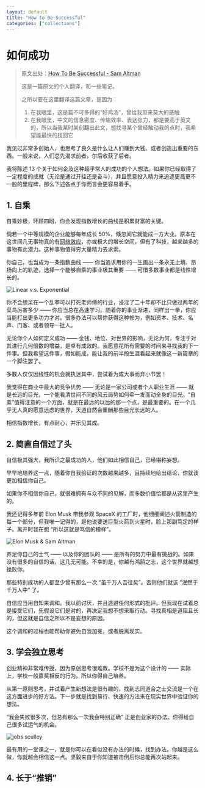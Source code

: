 ```yaml
---
layout: default
title: "How to Be Successful"
categories: ["collections"]
---
```


# 如何成功

> 原文出处：[How To Be Successful - Sam Altman](https://blog.samaltman.com/how-to-be-successful)
>
> 这是一篇原文的个人翻译，和一些笔记。
>
> 之所以要在这里翻译这篇文章，是因为：
>
> 1. 在我眼里，这是篇不可多得的“好鸡汤”，曾给我带来莫大的感触
> 2. 在我眼里，中文的信息密度、传输效率、表达张力，都是要高于英文的，所以当我某时某刻翻出此文，想找寻某个曾经触动我的点时，我希望能最快的找回它

我见过非常多创始人，也思考了良久是什么让人们赚到大钱、或者创造出重要的东西。一般来说，人们总先渴求前者，尔后收获了后者。

我将陈述 13 个关于如何企及这种超乎常人的成功的个人想法。如果你已经取得了一定程度的成就（无论是通过开挂还是奋斗），并且愿意投入精力来追逐更高更不一般的里程碑，那么下述各点于你而言会更容易着手。

## 1. 自乘

自乘妙极，环顾四盼，你会发现指数增长的曲线是积累财富的关键。

倘若一个中等规模的企业能够每年成长 50%，倏忽间它就能成一方大业。原本在这世间几无事物真的有[网络效应]([https://baike.baidu.com/item/%E7%BD%91%E7%BB%9C%E6%95%88%E5%BA%94](https://baike.baidu.com/item/网络效应))，亦或极大的增长空间，但有了科技，越来越多的事物有此潜力。这种事物值得穷大量精力去求索。

你自己，也当成为一条指数曲线 —— 你当追求用你的一生画出一条永无止境、昂扬向上的轨迹，选择一个能够自乘的事业极其重要 —— 可惜多数事业都是线性增长的。

![Linear v.s. Exponential](https://cn.bing.com/th?id=OIP.jOT8cGQpuCIjCGQOcIqpYwAAAA&pid=Api&rs=1)

你不会想呆在一个乱拳可以打死老师傅的行业，浸淫了二十年却不比只做过两年的菜鸟厉害多少 —— 你应当总在高速学习。随着你的事业渐进，同样出一拳，你应当能打出更多功力才对。很多办法可以帮你获得这种修为，例如资本、技术、名声、门客、或者领导一批人。

无论你个人如何定义成功 —— 金钱、地位、对世界的影响，无论为何，专注于对其进行几何倍数的增益，是卓有成效的。我愿意花所有需要的时间来寻找我的下一件事。但我希望这件事，假如能成，能让我的前半段生涯看起来就像这一新篇章的一个脚注罢了。

多数人仅仅因线性的机会就执迷其中，尝试着为成大事而弃小节罢！

我觉得在商业中最大的竞争优势 —— 无论是一家公司或者个人职业生涯 —— 就是长远的目光，一个能看清世间不同的风云局势如何牵一发而动全身的目光。“自乘”值得注意的一个方面，就是在最远的以后的那一个点，是最重要的。在一个几乎无人真的愿意远虑的世界，天道自然会重酬那些目光长远的人。

相信指数增长，有点耐心，并乐见其成。

## 2. 简直自信过了头

自信极其强大，我所识之最成功的人，他们如此相信自己，已经堪称妄想。

早早地培养这一点，随着你自我验证的次数越来越多，且持续地给出结论，你就该更加相信你自己。

如果你不相信你自己，就很难拥有与众不同的见解，而多数价值恰都是从这里产生的。

我还记得多年前 Elon Musk 带我参观 SpaceX 的工厂时，他细细阐述火箭制造的每一个部分，但我唯一记得的，是他说要送巨型火箭到火星时，脸上那副笃定的样子。离开时我在想 “所以这就是笃信的模样”。

![Elon Musk & Sam Altman](https://cdn0.tnwcdn.com/wp-content/blogs.dir/1/files/2017/01/Elon-Musk-Sam-Altman.jpg)

养足你自己的士气 —— 以及你的团队的 —— 是所有的努力中最有挑战的。如果没有很多的自信的话，这几无可能。不幸的是，你越有鸿鹄之志，这个世界就越想挫败你。

那些特别成功的人都至少曾有那么一次 “虽千万人吾往矣”。否则他们就该 “泯然于千万人中” 了。

自信应当用自知来调和。我以前讨厌，并且逃避任何形式的批评。但我现在试着总是接受它们，先假设它们是对的，再决定我想不想采取行动。寻找真相是道阻且长的，但这就是自信之所以不是妄想的原因。

这个调和的过程也能帮助你避免自我加冕，或者脱离现实。

## 3. 学会独立思考

创业精神非常难传授，因为原创思考很难教。学校不是为这个设计的 —— 实际上，学校一般嘉奖相反的行为。所以你得自己培养。

从第一原则思考，并试着产生新想法是很有趣的，找到志同道合之士交流是一个在这方面进步的好方法。下一步就是找到易行、快速的方法来在现实世界中验证你的想法。

“我会失败很多次，但总有那么一次我会特别正确” 正是创业家的办法。你得给自己很多试运气的机会。

![jobs sculley](https://i.insider.com/4e4183006bb3f7432f00000c?width=600&format=jpeg&auto=webp)

最有用的一堂课之一，就是你可以在看似没有办法的时候，找到办法。你越是这么做，你就越会相信这一点。坚毅来自于你知道被击倒后你总能再次站起来。

## 4. 长于“推销”

